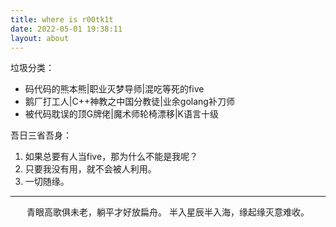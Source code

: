 ```yaml
---
title: where is r00tk1t
date: 2022-05-01 19:38:11
layout: about
---
```


垃圾分类：
- 码代码的熊本熊|职业灭梦导师|混吃等死的five
- 鹅厂打工人|C++神教之中国分教徒|业余golang补刀师
- 被代码耽误的顶G牌佬|魔术师轮椅漂移|K语言十级


吾日三省吾身：
1. 如果总要有人当five，那为什么不能是我呢？
2. 只要我没有用，就不会被人利用。
3. 一切随缘。

---

<center>
青眼高歌俱未老，躺平才好放扁舟。
半入星辰半入海，缘起缘灭意难收。
</center>